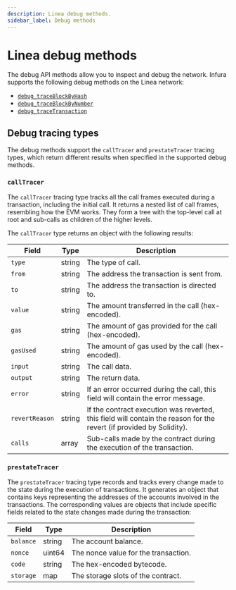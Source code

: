 ```yaml
---
description: Linea debug methods.
sidebar_label: Debug methods
---
```


# Linea debug methods

The debug API methods allow you to inspect and debug the network. Infura supports the following debug methods on the
Linea network:

- [`debug_traceBlockByHash`](debug_traceblockbyhash.md)
- [`debug_traceBlockByNumber`](debug_traceblockbynumber.md)
- [`debug_traceTransaction`](debug_tracetransaction.md)

## Debug tracing types

The debug methods support the `callTracer` and `prestateTracer` tracing types, which return different results when specified
in the supported debug methods.

### `callTracer`

The `callTracer` tracing type tracks all the call frames executed during a transaction, including the initial call. It returns a nested list of call frames, resembling how the EVM works. They form a tree with the top-level call at root
and sub-calls as children of the higher levels.

The `callTracer` type returns an object with the following results:

| Field          | Type   | Description                                                                                                          |
| -------------- | ------ | -------------------------------------------------------------------------------------------------------------------- |
| `type`         | string | The type of call.                                                                                                    |
| `from`         | string | The address the transaction is sent from.                                                                            |
| `to`           | string | The address the transaction is directed to.                                                                          |
| `value`        | string | The amount transferred in the call (hex-encoded).                                                                    |
| `gas`          | string | The amount of gas provided for the call (hex-encoded).                                                               |
| `gasUsed`      | string | The amount of gas used by the call (hex-encoded).                                                                    |
| `input`        | string | The call data.                                                                                                       |
| `output`       | string | The return data.                                                                                                     |
| `error`        | string | If an error occurred during the call, this field will contain the error message.                                     |
| `revertReason` | string | If the contract execution was reverted, this field will contain the reason for the revert (if provided by Solidity). |
| `calls`        | array  | Sub-calls made by the contract during the execution of the transaction.                                              |

### `prestateTracer`

The `prestateTracer` tracing type records and tracks every change made to the state during the execution of transactions. It
generates an object that contains keys representing the addresses of the accounts involved in the transactions. The
corresponding values are objects that include specific fields related to the state changes made during the transaction:

| Field     | Type   | Description                          |
| --------- | ------ | ------------------------------------ |
| `balance` | string | The account balance.                 |
| `nonce`   | uint64 | The nonce value for the transaction. |
| `code`    | string | The hex-encoded bytecode.            |
| `storage` | map    | The storage slots of the contract.   |
